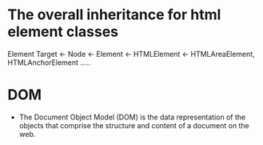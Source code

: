 # The overall inheritance for html element classes 

Element Target <- Node <- Element <- HTMLElement <- HTMLAreaElement, HTMLAnchorElement ..... 


# DOM

* The Document Object Model (DOM) is the data representation of the objects that comprise the structure and content of a document on the web. 
